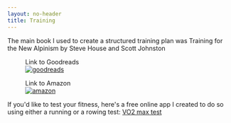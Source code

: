 ```yaml
---
layout: no-header
title: Training
---
```


The main book I used to create a structured training plan was Training for the New Alpinism by Steve House and Scott Johnston 
<figure>
    <figcaption>Link to Goodreads</figcaption>
	<a href="https://www.goodreads.com/book/show/18342422-training-for-the-new-alpinism" target="_blank">
    	<img src="/newalpinism.jpg" alt="goodreads">
	</a>
</figure>

<figure>
    <figcaption>Link to Amazon</figcaption>
	<a href="https://amzn.eu/d/iwcMpq0" target="_blank">
    	<img src="/newalpinism.jpg" alt="amazon">
	</a>
</figure>

If you'd like to test your fitness, here's a free online app I created to do so using either a running or a rowing test: <a href="https://vo2max.streamlit.app/" target="_blank">VO2 max test</a>


